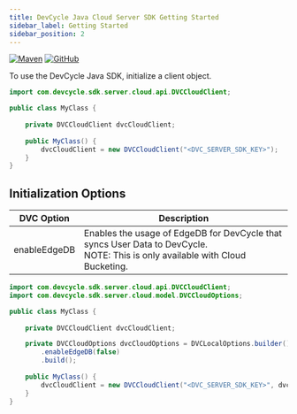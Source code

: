 ```yaml
---
title: DevCycle Java Cloud Server SDK Getting Started
sidebar_label: Getting Started
sidebar_position: 2
---
```


[![Maven](https://badgen.net/maven/v/maven-central/com.devcycle/java-server-sdk)](https://search.maven.org/artifact/com.devcycle/java-server-sdk)
[![GitHub](https://img.shields.io/github/stars/devcyclehq/java-server-sdk.svg?style=social&label=Star&maxAge=2592000)](https://github.com/DevCycleHQ/java-server-sdk)


To use the DevCycle Java SDK, initialize a client object. 

```java
import com.devcycle.sdk.server.cloud.api.DVCCloudClient;

public class MyClass {
    
    private DVCCloudClient dvcCloudClient;
    
    public MyClass() {
        dvcCloudClient = new DVCCloudClient("<DVC_SERVER_SDK_KEY>");
    }
}
```

## Initialization Options

| DVC Option | Description |
| --- | ----------- |
| enableEdgeDB | Enables the usage of EdgeDB for DevCycle that syncs User Data to DevCycle. <br />NOTE: This is only available with Cloud Bucketing. |

```java
import com.devcycle.sdk.server.cloud.api.DVCCloudClient;
import com.devcycle.sdk.server.cloud.model.DVCCloudOptions;

public class MyClass {
    
    private DVCCloudClient dvcCloudClient;

    private DVCCloudOptions dvcCloudOptions = DVCLocalOptions.builder()
        .enableEdgeDB(false)
        .build();
    
    public MyClass() {
        dvcCloudClient = new DVCCloudClient("<DVC_SERVER_SDK_KEY>", dvcCloudOptions);
    }
}
```
